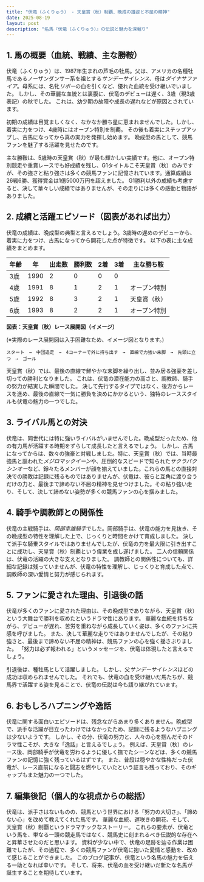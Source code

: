 ```yaml
---
title: "伏竜（ふくりゅう） - 天皇賞（秋）制覇、晩成の雄姿と不屈の精神"
date: 2025-08-19
layout: post
description: "名馬『伏竜（ふくりゅう）』の伝説と魅力を深堀り"
---
```


## 1. 馬の概要（血統、戦績、主な勝鞍）

伏竜（ふくりゅう）は、1987年生まれの芦毛の牡馬。父は、アメリカの名種牡馬であるノーザンダンサー系を祖とする*サンデーサイレンス*、母は*ダイナサファイア*。母系には、名牝*リボー*の血を引くなど、優れた血統を受け継いでいました。  しかし、その華麗な血統とは裏腹に、伏竜のデビューは遅く、3歳（現3歳表記）の秋でした。  これは、幼少期の故障や成長の遅れなどが原因とされています。  

初期の成績は目覚ましくなく、なかなか勝ち星に恵まれませんでした。しかし、着実に力をつけ、4歳時にはオープン特別を制覇。  その後も着実にステップアップし、古馬になってから真の実力を発揮し始めます。  晩成型の馬として、競馬ファンを魅了する活躍を見せたのです。

主な勝鞍は、5歳時の天皇賞（秋）が最も輝かしい実績です。他に、オープン特別競走や重賞レースでも好成績を残し、G1タイトルこそ天皇賞（秋）のみですが、その強さと粘り強さは多くの競馬ファンに記憶されています。通算成績は26戦6勝、獲得賞金は1億5000万円を超えました。  G1勝利以外の成績も考慮すると、決して華々しい成績ではありませんが、その走りには多くの感動と物語がありました。

## 2. 成績と活躍エピソード（図表があれば出力）

伏竜の成績は、晩成型の典型と言えるでしょう。3歳時の遅めのデビューから、着実に力をつけ、古馬になってから開花した点が特徴です。  以下の表に主な成績をまとめます。

| 年齢 | 年 | 出走数 | 勝利数 | 2着 | 3着 | 主な勝ち鞍 |
|---|---|---|---|---|---|---|
| 3歳 | 1990 | 2 | 0 | 0 | 0 |  |
| 4歳 | 1991 | 8 | 1 | 2 | 1 | オープン特別 |
| 5歳 | 1992 | 8 | 3 | 2 | 1 | 天皇賞（秋） |
| 6歳 | 1993 | 8 | 2 | 2 | 1 | オープン特別 |


**図表：天皇賞（秋）レース展開図（イメージ）**

(※実際のレース展開図は入手困難なため、イメージ図となります。)

```
スタート　→　中団追走　→　4コーナーで外に持ち出す　→　直線で力強い末脚　→　先頭に立つ　→　ゴール
```

天皇賞（秋）では、最後の直線で鮮やかな末脚を繰り出し、並み居る強豪を差し切っての勝利となりました。  これは、伏竜の潜在能力の高さと、調教師、騎手の努力が結実した瞬間でした。  決して先行するタイプではなく、後方からレースを進め、最後の直線で一気に勝負を決めにかかるという、独特のレーススタイルも伏竜の魅力の一つでした。


## 3. ライバル馬との対決

伏竜は、同世代には特に強いライバルがいませんでした。晩成型だったため、他の有力馬が活躍する時期をずらして成長したと言えるでしょう。  しかし、古馬になってからは、数々の強豪と対戦しました。特に、天皇賞（秋）では、当時最強馬と謳われた*メジロマックイーン*や、圧倒的なスピードで知られた*サクラバクシンオー*など、錚々たるメンバーが顔を揃えていました。これらの馬との直接対決での勝敗は記録に残るものではありませんが、伏竜は、彼らと互角に渡り合うだけの力と、最後まで諦めない不屈の精神を見せつけました。その粘り強い走り、そして、決して諦めない姿勢が多くの競馬ファンの心を掴みました。


## 4. 騎手や調教師との関係性

伏竜の主戦騎手は、*岡部幸雄騎手*でした。岡部騎手は、伏竜の能力を見抜き、その晩成型の特性を理解した上で、じっくりと時間をかけて育成しました。  決して派手な騎乗スタイルではありませんでしたが、伏竜の力を最大限に引き出すことに成功し、天皇賞（秋）制覇という偉業を成し遂げました。  二人の信頼関係は、伏竜の活躍の大きな支えとなりました。  調教師との関係性についても、詳細な記録は残っていませんが、伏竜の特性を理解し、じっくりと育成した点で、調教師の深い愛情と努力が感じられます。


## 5. ファンに愛された理由、引退後の話

伏竜が多くのファンに愛された理由は、その晩成型でありながら、天皇賞（秋）という大舞台で勝利を収めたというドラマ性にあります。  華麗な血統を持ちながら、デビューが遅れ、苦労を重ねながら成長していく姿は、多くのファンに共感を呼びました。  また、決して華麗な走りではありませんでしたが、その粘り強さと、最後まで諦めない不屈の精神は、競馬ファンの心を強く揺さぶりました。  「努力は必ず報われる」というメッセージを、伏竜は体現したと言えるでしょう。

引退後は、種牡馬として活躍しました。  しかし、父*サンデーサイレンス*ほどの成功は収められませんでした。  それでも、伏竜の血を受け継いだ馬たちが、競馬界で活躍する姿を見ることで、伏竜の伝説は今も語り継がれています。


## 6. おもしろハプニングや逸話

伏竜に関する面白いエピソードは、残念ながらあまり多くありません。晩成型で、派手な活躍が目立ったわけではなかったため、記録に残るようなハプニングは少ないようです。  しかし、その分、伏竜の努力と、人々の心を掴んだそのドラマ性こそが、大きな「逸話」と言えるでしょう。  例えば、天皇賞（秋）のレース後、岡部騎手が伏竜を労わるように優しく撫でたシーンなどは、多くの競馬ファンの記憶に強く残っているはずです。  また、普段は穏やかな性格だった伏竜が、レース直前になると闘志を燃やしていたという証言も残っており、そのギャップもまた魅力の一つでした。


## 7. 編集後記（個人的な視点からの総括）

伏竜は、派手さはないものの、競馬という世界における「努力の大切さ」、「諦めない心」を改めて教えてくれた馬です。  華麗な血統、遅咲きの開花、そして、天皇賞（秋）制覇というドラマチックなストーリー。  これらの要素が、伏竜という馬を、単なる一頭の競走馬ではなく、競馬史に刻まれるべき伝説的な存在へと昇華させたのだと思います。  資料が少ない中で、伏竜の足跡を辿る作業は困難でしたが、その過程で、多くの競馬ファンが伏竜に抱いた愛情と感動を、改めて感じることができました。  このブログ記事が、伏竜という名馬の魅力を伝える一助となれば幸いです。  そして、将来、伏竜の血を受け継いだ新たな名馬が誕生することを期待しています。
